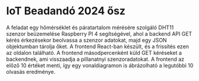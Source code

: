 # IoT Beadandó 2024 ősz

A feladat egy hőmérséklet és páratartalom mérésére szolgáló DHT11 szenzor beüzemelése Raspberry PI 4 segítségével, ahol a backend API GET kérés érkezésekor beolvassa a
szenzor adatokat, majd egy JSON objektumban tárolja őket.
A frontend React-ban készült, és a frissítés ezen az oldalon található. A frontend másodpercenként küld GET kéréseket a backendnek, ami visszaadja a pillanatnyi szenzoradatokat.
A frontend az előző 10 értéket menti, így egy vonaldiagramon is ábrázolható a legutóbbi 10 olvasás eredménye.

